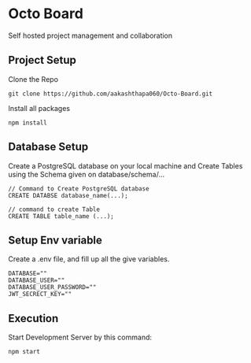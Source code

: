 # Octo Board

Self hosted project management and collaboration


## Project Setup
Clone the Repo 
```
git clone https://github.com/aakashthapa060/Octo-Board.git
```
Install all packages
```
npm install
```
## Database Setup
Create a PostgreSQL database on your local machine and Create Tables using the Schema given on database/schema/...

```
// Command to Create PostgreSQL database
CREATE DATABSE database_name(...);

// command to create Table
CREATE TABLE table_name (...);

```

## Setup Env variable
Create a .env file, and fill up all the give variables.
```
DATABASE=""
DATABASE_USER=""
DATABASE_USER_PASSWORD=""
JWT_SECRECT_KEY=""
```

## Execution
Start Development Server by this command:
```
npm start
```

